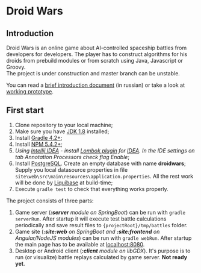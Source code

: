 # Droid Wars

## Introduction
Droid Wars is an online game about AI-controlled spaceship battles from developers for developers. 
The player has to construct algorithms for his droids from prebuild modules or from scratch using Java, Javascript or Groovy.    
The project is under construction and master branch can be unstable. 

You can read a [brief introduction document](https://docs.google.com/document/d/1X9f0qJ-ILzjKWAlbvV0BpR4gu17wsAs-2H2jfm5aGOw/edit?usp=sharing) (in russian) 
or take a look at [working prototype](https://github.com/Stalf/droid-wars-prototype). 


## First start
1. Clone repository to your local machine;
1. Make sure you have [JDK 1.8](http://www.oracle.com/technetwork/java/javase/downloads/jdk8-downloads-2133151.html) installed;
1. Install [Gradle 4.2+](https://gradle.org/releases/);
1. Install [NPM 5.4.2+](https://www.npmjs.com/);
1.  *Using [Intellij IDEA](https://www.jetbrains.com/idea/) - install [Lombok plugin](https://projectlombok.org/) for [IDEA](https://plugins.jetbrains.com/plugin/6317). In the IDE settings on tab Annotation Processors check flag Enable*;
1. Install [PostgreSQL](https://www.postgresql.org/). Create an empty database with name **droidwars**; Supply you local datasource properties in file `site\web\src\main\resources\application.properties`. 
    All the rest work will be done by [Liquibase](http://www.liquibase.org/) at build-time;  
1. Execute `gradle test` to check that everything works properly. 

The project consists of three parts:
1. Game server (*__:server__ module on SpringBoot*) can be run with `gradle serverRun`. After startup it will execute test battle calculations periodically and save result files to `{projectRoot}/tmp/battles` folder.
1. Game site (*__:site:web__ on SpringBoot and __:site:frontend__ on Angular/NodeJS modules*) can be run with `gradle webRun`. After startup the main page has to be available at [localhost:8080](http://localhost:8080/).
1. Desktop or Android client (*__:client__ module on libGDX*). It's purpose is to run (or visualize) battle replays calculated by game server. **Not ready yet**. 
